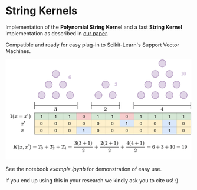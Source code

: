 # String Kernels

Implementation of the **Polynomial String Kernel** and a fast **String Kernel** implementation as described in [our paper](https://www.biorxiv.org/content/10.1101/2021.09.19.460980v1).

Compatible and ready for easy plug-in to Scikit-Learn's Support Vector Machines. 

<img caption="String Kernel Computations" src="doc/fig/triangular_numbers.png">

See the notebook *example.ipynb* for demonstration of easy use.

If you end up using this in your research we kindly ask you to cite us! :)
